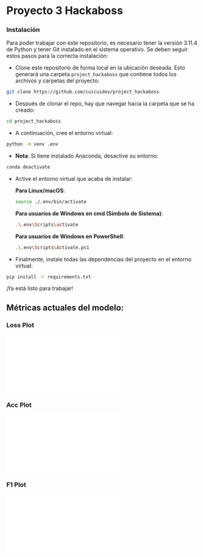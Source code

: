 # Proyecto 3 Hackaboss

### Instalación

Para poder trabajar con este repositorio, es necesario tener la versión 3.11.4 de Python y tener Git instalado en el sistema operativo. Se deben seguir estos pasos para la correcta instalación:

- Clone este repositorio de forma local en la ubicación deseada. Esto generará una carpeta `project_hackaboss` que contiene todos los archivos y carpetas del proyecto:
```sh
git clone https://github.com/cuicuidev/project_hackaboss
```

- Después de clonar el repo, hay que navegar hacia la carpeta que se ha creado:
```sh
cd project_hackaboss
```

- A continuación, cree el entorno virtual:
```sh
python -m venv .env
```

- **Nota**: Si tiene instalado Anaconda, desactive su entorno:
```sh
conda deactivate
```

- Active el entorno virtual que acaba de instalar:

  **Para Linux/macOS**:
  ```sh
  source ./.env/bin/activate
  ```

  **Para usuarios de Windows en cmd (Símbolo de Sistema)**:
  ```sh
  .\.env\Scripts\activate
  ```

  **Para usuarios de Windows en PowerShell**:
  ```sh
  .\.env\Scripts\Activate.ps1
  ```

- Finalmente, instale todas las dependencias del proyecto en el entorno virtual:
```sh
pip install -r requirements.txt
```

¡Ya está listo para trabajar!

## Métricas actuales del modelo:
### Loss Plot
![Loss Plot](../assets/figures/loss.html)
### Acc Plot
![Acc Plot](../assets/figures/acc.html)
### F1 Plot
![F1 Plot](../assets/figures/f1.html)

